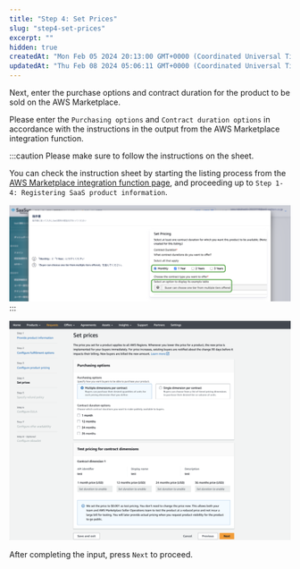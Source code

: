 ```yaml
---
title: "Step 4: Set Prices"
slug: "step4-set-prices"
excerpt: ""
hidden: true
createdAt: "Mon Feb 05 2024 20:13:00 GMT+0000 (Coordinated Universal Time)"
updatedAt: "Thu Feb 08 2024 05:06:11 GMT+0000 (Coordinated Universal Time)"
---
```

Next, enter the purchase options and contract duration for the product to be sold on the AWS Marketplace.

Please enter the `Purchasing options` and `Contract duration options` in accordance with the instructions in the output from the AWS Marketplace integration function.

:::caution
Please make sure to follow the instructions on the sheet.

You can check the instruction sheet by starting the listing process from the [AWS Marketplace integration function page](https://settings.console.saasus.io/integrations/aws-marketplace), and proceeding up to `Step 1-4: Registering SaaS product information`.

![](/img/aws-marketplace-integration/product-submission/step4-set-prices/step4-set-prices-1.png)
:::

![](/img/aws-marketplace-integration/product-submission/step4-set-prices/step4-set-prices-2.png)

After completing the input, press `Next` to proceed.
